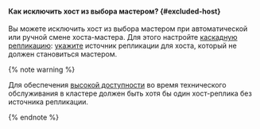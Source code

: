 #### Как исключить хост из выбора мастером? {#excluded-host}

Вы можете исключить хост из выбора мастером при автоматической или ручной смене хоста-мастера. Для этого настройте [каскадную репликацию](../../managed-postgresql/concepts/replication.md#replication-manual): [укажите](../../managed-postgresql/operations/hosts.md#update) источник репликации для хоста, который не должен становиться мастером.

{% note warning %}

Для обеспечения [высокой доступности](../../architecture/fault-tolerance.md#mdb-ha) во время технического обслуживания в кластере должен быть хотя бы один хост-реплика без источника репликации.

{% endnote %}
